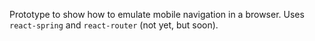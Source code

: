 Prototype to show how to emulate mobile navigation in a browser. Uses `react-spring` and `react-router` (not yet, but soon).
